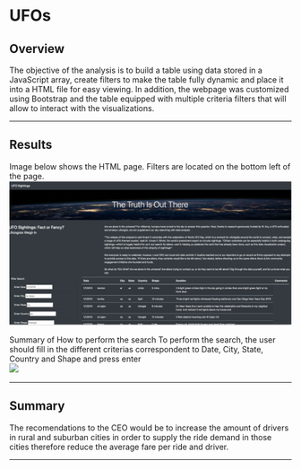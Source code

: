 # UFOs

## Overview 

The objective of the analysis is to build a table using data stored in a JavaScript array, create filters to make the table fully dynamic and place it into a HTML file for easy viewing. In addition, the webpage was customized using Bootstrap and the table equipped with multiple criteria filters that will allow to interact with the visualizations.


---
## Results

Image below shows the HTML page. Filters are located on the bottom left of the page.
![](static/images/Index_HTML_Page.png)

Summary of How to perform the search 
To perform the search, the user should fill in the different criterias correspondent to Date, City, State, Country and Shape and press enter  
![](analysis/Weekly_total_fare.png)


---
## Summary

The recomendations to the CEO would be to increase the amount of drivers in rural and suburban cities in order to supply the ride demand in those cities therefore reduce the average fare per ride and driver.  



---
